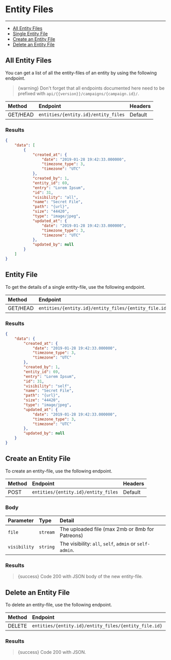 # Entity Files

---

- [All Entity Files](#all-entity-files)
- [Single Entity File](#entity-file)
- [Create an Entity File](#create-entity-file)
- [Delete an Entity File](#delete-entity-file)

<a name="all-entity-files"></a>
## All Entity Files

You can get a list of all the entity-files of an entity by using the following endpoint.

> {warning} Don't forget that all endpoints documented here need to be prefixed with `api/{{version}}/campaigns/{campaign.id}/`.


| Method | Endpoint| Headers |
| :- |   :-   |  :-  |
| GET/HEAD | `entities/{entity.id}/entity_files` | Default |

### Results
```json
{
    "data": [
        {
            "created_at": {
                "date": "2019-01-28 19:42:33.000000",
                "timezone_type": 3,
                "timezone": "UTC"
            },
            "created_by": 1,
            "entity_id": 69,
            "entry": "Lorem Ipsum",
            "id": 31,
            "visibility": "all",
            "name": "Secret File",
            "path": "{url}",
            "size": "44420",
            "type": "image/jpeg",
            "updated_at": {
                "date": "2019-01-28 19:42:33.000000",
                "timezone_type": 3,
                "timezone": "UTC"
            },
            "updated_by": null
        }
    ]
}
```


<a name="entity-file"></a>
## Entity File

To get the details of a single entity-file, use the following endpoint.

| Method | Endpoint| Headers |
| :- |   :-   |  :-  |
| GET/HEAD | `entities/{entity.id}/entity_files/{entity_file.id}` | Default |

### Results
```json
{
    "data": {
        "created_at": {
            "date": "2019-01-28 19:42:33.000000",
            "timezone_type": 3,
            "timezone": "UTC"
        },
        "created_by": 1,
        "entity_id": 69,
        "entry": "Lorem Ipsum",
        "id": 31,
        "visibility": "self",
        "name": "Secret File",
        "path": "{url}",
        "size": "44420",
        "type": "image/jpeg",
        "updated_at": {
            "date": "2019-01-28 19:42:33.000000",
            "timezone_type": 3,
            "timezone": "UTC"
        },
        "updated_by": null
    }
}
```


<a name="create-entity-file"></a>
## Create an Entity File

To create an entity-file, use the following endpoint.

| Method | Endpoint| Headers |
| :- |   :-   |  :-  |
| POST | `entities/{entity.id}/entity_files` | Default |

### Body

| Parameter | Type | Detail |
| :- |   :-   |  :-  |
| `file` | `stream` | The uploaded file (max 2mb or 8mb for Patreons) |
| `visibility` | `string` | The visibility: `all`, `self`, `admin` or `self-admin`. |

### Results

> {success} Code 200 with JSON body of the new entity-file.


<a name="delete-entity-file"></a>
## Delete an Entity File

To delete an entity-file, use the following endpoint.

| Method | Endpoint| Headers |
| :- |   :-   |  :-  |
| DELETE | `entities/{entity.id}/entity_files/{entity_file.id}` | Default |

### Results

> {success} Code 200 with JSON.
